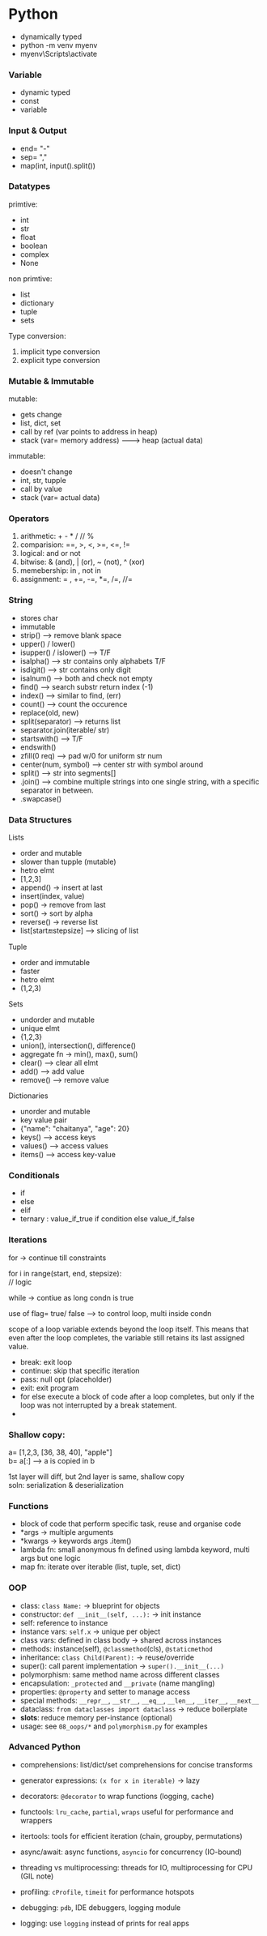 # Python
- dynamically typed 
- python -m venv myenv
- myenv\Scripts\activate    


### Variable
- dynamic typed
- const
- variable

### Input & Output
- end= "-"
- sep= ","
- map(int, input().split())


### Datatypes

primtive:
- int
- str
- float
- boolean
- complex
- None

non primtive:
- list 
- dictionary
- tuple
- sets

Type conversion:  
1. implicit type conversion
2. explicit type conversion

### Mutable & Immutable

mutable:
- gets change
- list, dict, set
- call by ref (var points to address in heap)
- stack (var= memory address) ---> heap (actual data)

immutable:
- doesn't change
- int, str, tupple
- call by value
- stack (var= actual data)


### Operators
1. arithmetic: + - * / // %
2. comparision: ==, >, <, >=, <=, !=
3. logical: and or not
4. bitwise: & (and), | (or), ~ (not), ^ (xor)
5. memebership: in , not in
6. assignment: = , +=, -=, *=, /=, //=


### String
- stores char
- immutable
- strip() --> remove blank space
- upper() / lower()
- isupper() / islower() --> T/F
- isalpha() --> str contains only alphabets T/F
- isdigit() --> str contains only digit
- isalnum() --> both and check not empty
- find() --> search substr return index (-1)
- index() --> similar to find, (err)
- count() --> count the occurence
- replace(old, new)
- split(separator) --> returns list
- separator.join(iterable/ str) 
- startswith() --> T/F
- endswith()
- zfill(0 req) --> pad w/0 for uniform str num
- center(num, symbol)  --> center str with symbol around
- split() --> str into segments[]
- .join() --> combine multiple strings into one single string, with a specific separator in between.
- .swapcase()

 
### Data Structures

Lists
- order and mutable
- slower than tupple (mutable)
- hetro elmt
- [1,2,3]
- append() -> insert at last
- insert(index, value)
- pop() -> remove from last
- sort() -> sort by alpha
- reverse() -> reverse list
- list[start:end:stepsize] --> slicing of list

Tuple
- order and immutable
- faster
- hetro elmt
- (1,2,3)

Sets
- undorder and mutable
- unique elmt
- {1,2,3}
- union(), intersection(), difference()
- aggregate fn -> min(), max(), sum()
- clear() --> clear all elmt
- add() --> add value
- remove() --> remove value

Dictionaries
- unorder and mutable
- key value pair
- {"name": "chaitanya", "age": 20}
- keys() --> access keys
- values() --> access values
- items() --> access key-value

### Conditionals
- if 
- else
- elif
- ternary : value_if_true if condition else value_if_false


### Iterations

for -> continue till constraints

for i in range(start, end, stepsize):   
// logic

while -> contiue as long condn is true   

use of flag= true/ false --> to control loop, multi inside condn  

scope of a loop variable extends beyond the loop itself. This means that even after the loop completes, the variable still retains its last assigned value.



- break: exit loop
- continue: skip that specific iteration
- pass: null opt (placeholder)
- exit: exit program
- for else execute a block of code after a loop completes, but only if the loop was not interrupted by a break statement.
- 

### Shallow copy:
a= [1,2,3, [36, 38, 40], "apple"]   
b= a[:] --> a is copied in b    

1st layer will diff, but 2nd layer is same, shallow copy   
soln: serialization & deserialization


### Functions
- block of code that perform specific task, reuse and organise code  
- *args -> multiple arguments
- *kwargs -> keywords args .item()
- lambda fn: small anonymous fn defined using lambda keyword, multi args but one logic
- map fn: iterate over iterable (list, tuple, set, dict)

### OOP
- class: `class Name:` -> blueprint for objects
- constructor: `def __init__(self, ...):` -> init instance
- self: reference to instance
- instance vars: `self.x` -> unique per object
- class vars: defined in class body -> shared across instances
- methods: instance(self), `@classmethod`(cls), `@staticmethod`
- inheritance: `class Child(Parent):` -> reuse/override
- super(): call parent implementation -> `super().__init__(...)`
- polymorphism: same method name across different classes
- encapsulation: `_protected` and `__private` (name mangling)
- properties: `@property` and setter to manage access
- special methods: `__repr__`, `__str__`, `__eq__`, `__len__`, `__iter__`, `__next__`
- dataclass: `from dataclasses import dataclass` -> reduce boilerplate
- __slots__: reduce memory per-instance (optional)
- usage: see `08_oops/*` and `polymorphism.py` for examples

### Advanced Python
- comprehensions: list/dict/set comprehensions for concise transforms
- generator expressions: `(x for x in iterable)` -> lazy
- decorators: `@decorator` to wrap functions (logging, cache)
- functools: `lru_cache`, `partial`, `wraps` useful for performance and wrappers
- itertools: tools for efficient iteration (chain, groupby, permutations)
- async/await: async functions, `asyncio` for concurrency (IO-bound)
- threading vs multiprocessing: threads for IO, multiprocessing for CPU (GIL note)

- profiling: `cProfile`, `timeit` for performance hotspots
- debugging: `pdb`, IDE debuggers, logging module
- logging: use `logging` instead of prints for real apps


